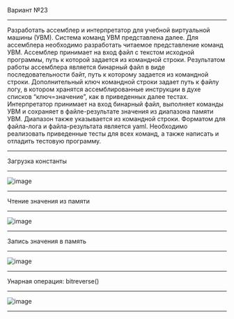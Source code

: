 Вариант №23

-------------------------------------------------

Разработать ассемблер и интерпретатор для учебной виртуальной машины 
(УВМ). Система команд УВМ представлена далее. 
Для ассемблера необходимо разработать читаемое представление команд 
УВМ. Ассемблер принимает на вход файл с текстом исходной программы, путь к 
которой задается из командной строки. Результатом работы ассемблера является 
бинарный файл в виде последовательности байт, путь к которому задается из 
командной строки. Дополнительный ключ командной строки задает путь к файлу
логу, в котором хранятся ассемблированные инструкции в духе списков 
“ключ=значение”, как в приведенных далее тестах. 
Интерпретатор принимает на вход бинарный файл, выполняет команды УВМ 
и сохраняет в файле-результате значения из диапазона памяти УВМ. Диапазон 
также указывается из командной строки. 
Форматом для файла-лога и файла-результата является yaml. 
Необходимо реализовать приведенные тесты для всех команд, а также 
написать и отладить тестовую программу.

-------------------------------------------------

Загрузка константы 

-------------------------------------------------

![image](https://github.com/user-attachments/assets/679dcd16-a704-4259-9bc5-d708303412cf)

-------------------------------------------------

Чтение значения из памяти

-------------------------------------------------

![image](https://github.com/user-attachments/assets/72cbd0e5-dd5e-4e2e-b72d-90b2ba3d8ac8)

-------------------------------------------------

Запись значения в память 

-------------------------------------------------

![image](https://github.com/user-attachments/assets/ee0d19a8-5373-4cb5-bf8b-7bf9801ecdaf)

-------------------------------------------------

Унарная операция: bitreverse()

-------------------------------------------------

![image](https://github.com/user-attachments/assets/8fb9c2f7-be85-48d3-9d20-2aee6b20b382)

-------------------------------------------------

